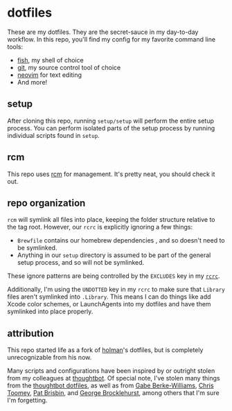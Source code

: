 # dotfiles #

These are my dotfiles. They are the secret-sauce in my day-to-day workflow. In
this repo, you'll find my config for my favorite command line tools:

- [fish], my shell of choice
- [git], my source control tool of choice
- [neovim] for text editing
- And more!

[fish]: https://fishshell.com/
[git]: https://git-scm.com/
[neovim]: https://neovim.io/

## setup ##

After cloning this repo, running `setup/setup` will perform the entire setup
process. You can perform isolated parts of the setup process by running
individual scripts found in `setup`.

## rcm ##

This repo uses [rcm] for management. It's pretty neat, you should check it
out.

[rcm]: https://github.com/thoughtbot/rcm

## repo organization ##

`rcm` will symlink all files into place, keeping the folder structure relative
to the tag root. However, our `rcrc` is explicitly ignoring a few things:

 - `Brewfile` contains our homebrew dependencies , and so doesn't need to be
   symlinked.
 - Anything in our `setup` directory is assumed to be part of the general
   setup process, and so will not be symlinked.

These ignore patterns are being controlled by the `EXCLUDES` key in my
[`rcrc`][rcrc].

[rcrc]: https://github.com/gfontenot/dotfiles/blob/main/rcrc

Additionally, I'm using the `UNDOTTED` key in my `rcrc` to make sure that
`Library` files aren't symlinked into `.Library`. This means I can do things
like add Xcode color schemes, or LaunchAgents into my dotfiles and have them
symlinked into place properly.

## attribution ##

This repo started life as a fork of [holman]'s dotfiles, but is completely
unrecognizable from his now.

[holman]: https://github.com/holman/dotfiles

Many scripts and configurations have been inspired by or outright stolen from
my colleagues at [thoughtbot]. Of special note, I've stolen many things from
the [thoughtbot dotfiles], as well as from [Gabe Berke-Williams], [Chris
Toomey], [Pat Brisbin], and [George Brocklehurst], among others that I'm sure
I'm forgetting.

[thoughtbot]: https://thoughtbot.com/
[thoughtbot dotfiles]: https://github.com/thoughtbot/dotfiles
[Gabe Berke-Williams]: https://github.com/gabebw/dotfiles
[Chris Toomey]: https://github.com/christoomey/dotfiles
[Pat Brisbin]: https://github.com/pbrisbin/dotfiles
[George Brocklehurst]: https://github.com/georgebrock/dotfiles
